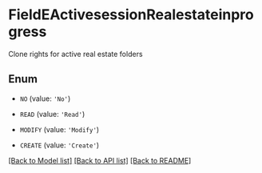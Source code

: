 # FieldEActivesessionRealestateinprogress

Clone rights for active real estate folders

## Enum

* `NO` (value: `'No'`)

* `READ` (value: `'Read'`)

* `MODIFY` (value: `'Modify'`)

* `CREATE` (value: `'Create'`)

[[Back to Model list]](../README.md#documentation-for-models) [[Back to API list]](../README.md#documentation-for-api-endpoints) [[Back to README]](../README.md)


